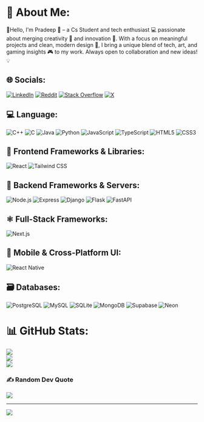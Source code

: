 # 💫 About Me:
🌱Hello, I'm Pradeep 👋 – a Cs Student and tech enthusiast 💻 passionate about merging creativity 🎨 and innovation 🚀. With a focus on meaningful projects and clean, modern design 🎯, I bring a unique blend of tech, art, and gaming insights 🎮 to my work. Always open to collaboration and new ideas! 💡


## 🌐 Socials:
[![LinkedIn](https://img.shields.io/badge/LinkedIn-%230077B5.svg?logo=linkedin&logoColor=white)](https://www.linkedin.com/in/pradeep-chetri-06415231b/) [![Reddit](https://img.shields.io/badge/Reddit-%23FF4500.svg?logo=Reddit&logoColor=white)](https://reddit.com/user/EqualAd6191) [![Stack Overflow](https://img.shields.io/badge/-Stackoverflow-FE7A16?logo=stack-overflow&logoColor=white)](https://stackoverflow.com/users/25963839) [![X](https://img.shields.io/badge/X-black.svg?logo=X&logoColor=white)](https://x.com/pradeepche75161) 

## 💻 Language:
![C++](https://img.shields.io/badge/c++-%2300599C.svg?style=for-the-badge&logo=c%2B%2B&logoColor=white) ![C](https://img.shields.io/badge/c-%2300599C.svg?style=for-the-badge&logo=c&logoColor=white) ![Java](https://img.shields.io/badge/-Java-007396?style=for-the-badge&logo=java&logoColor=white) ![Python](https://img.shields.io/badge/python-3670A0?style=for-the-badge&logo=python&logoColor=ffdd54) ![JavaScript](https://img.shields.io/badge/-JavaScript-F7DF1E?style=for-the-badge&logo=javascript&logoColor=black) ![TypeScript](https://img.shields.io/badge/-TypeScript-3178C6?style=for-the-badge&logo=typescript&logoColor=white) ![HTML5](https://img.shields.io/badge/html5-%23E34F26.svg?style=for-the-badge&logo=html5&logoColor=white) ![CSS3](https://img.shields.io/badge/css3-%231572B6.svg?style=for-the-badge&logo=css3&logoColor=white)

## 🧩 Frontend Frameworks & Libraries:
![React](https://img.shields.io/badge/-React-20232A?style=for-the-badge&logo=react&logoColor=61DAFB) ![Tailwind CSS](https://img.shields.io/badge/-Tailwind_CSS-38B2AC?style=for-the-badge&logo=tailwind-css&logoColor=white)

## 🧰 Backend Frameworks & Servers:
![Node.js](https://img.shields.io/badge/-Node.js-339933?style=for-the-badge&logo=node-dot-js&logoColor=white) ![Express](https://img.shields.io/badge/-Express-000000?style=for-the-badge&logo=express&logoColor=white) ![Django](https://img.shields.io/badge/-Django-092E20?style=for-the-badge&logo=django&logoColor=white) ![Flask](https://img.shields.io/badge/-Flask-000000?style=for-the-badge&logo=flask&logoColor=white) ![FastAPI](https://img.shields.io/badge/-FastAPI-009688?style=for-the-badge&logo=fastapi&logoColor=white)

## ⚛️ Full-Stack Frameworks:
![Next.js](https://img.shields.io/badge/-Next.js-000000?style=for-the-badge&logo=next.js&logoColor=white)

## 📱 Mobile & Cross‑Platform UI:
![React Native](https://img.shields.io/badge/-React_Native-20232A?style=for-the-badge&logo=react&logoColor=61DAFB)

## 🗃️ Databases:
![PostgreSQL](https://img.shields.io/badge/-PostgreSQL-4169E1?style=for-the-badge&logo=postgresql&logoColor=white) ![MySQL](https://img.shields.io/badge/-MySQL-4479A1?style=for-the-badge&logo=mysql&logoColor=white) ![SQLite](https://img.shields.io/badge/-SQLite-003B57?style=for-the-badge&logo=sqlite&logoColor=white) ![MongoDB](https://img.shields.io/badge/-MongoDB-47A248?style=for-the-badge&logo=mongodb&logoColor=white) ![Supabase](https://img.shields.io/badge/-Supabase-3ECF8E?style=for-the-badge&logo=supabase&logoColor=white) ![Neon](https://img.shields.io/badge/-Neon-0086FF?style=for-the-badge&logo=neon&logoColor=white)


# 📊 GitHub Stats:
![](https://github-readme-stats.vercel.app/api?username=pradeep-chetri&theme=vue&hide_border=false&include_all_commits=false&count_private=false)<br/>
![](https://github-readme-streak-stats.herokuapp.com/?user=pradeep-chetri&theme=vue&hide_border=false)<br/>
![](https://github-readme-stats.vercel.app/api/top-langs/?username=pradeep-chetri&theme=vue&hide_border=false&include_all_commits=false&count_private=false&layout=compact)

### ✍️ Random Dev Quote
![](https://quotes-github-readme.vercel.app/api?type=vetical&theme=light)

---
[![](https://visitcount.itsvg.in/api?id=pradeep-chetriicon=0&color=0)](https://visitcount.itsvg.in)

<!-- Proudly created with GPRM ( https://gprm.itsvg.in ) -->
